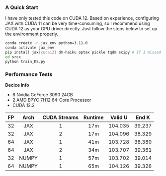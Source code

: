 ### A Quick Start
I have only tested this code on CUDA 12. Based on experience, configuring JAX with CUDA 11 can be very time-consuming, so I recommend using CUDA 12 as your GPU driver directly. Just follow the steps below to set up the environment properly.

```bash
conda create -n jax_env python=3.11.0
conda activate jax_env
pip install jax[cuda12] dm-haiku optax pickle tqdm scipy # If I missed anything, install the latest version! 📥
cd srcx
python train_KS.py
```
### Performance Tests
**Decice Info**

- 8 Nvidia GeForce 3090 24GB
- 2 AMD EPYC 7H12 64-Core Processor
- CUDA 12.2

| FP  | Arch | CUDA Streams | Runtime  | Valid U  | End K  |
|:-----:|:------:|:-------------:|:---------:|:---------:|:-------:|
| 32  | JAX  | 1           | 17m      | 104.035  | 39.237 |
| 32  | JAX  | 2           | 17m      | 104.096  | 38.329 |
| 64  | JAX  | 1           | 41m      | 103.728  | 38.380 |
| 64  | JAX  | 2           | 34m      | 103.707  | 39.361 |
| 32  | NUMPY| 1           | 57m      | 103.702  | 39.014 |
| 64  | NUMPY| 1           | 65m      | 104.126  | 39.326 |